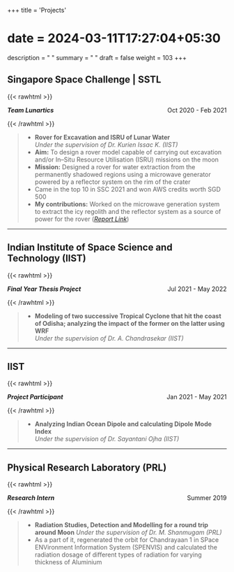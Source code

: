 +++
title = 'Projects'
# date = 2024-03-11T17:27:04+05:30
description = "  "
summary = "  "
draft = false
weight = 103
+++

## Singapore Space Challenge | SSTL
{{< rawhtml >}}
<p style="text-align:left;"> 
    <em><strong>Team Lunartics</strong></em>
<span style="float:right;">
    Oct 2020 - Feb 2021
    </span>
</p>
{{< /rawhtml >}}

> * **Rover for Excavation and ISRU of Lunar Water** \
>   *Under the supervision of Dr. Kurien Issac K. (IIST)*
> * **Aim:** To design a rover model capable of carrying out excavation and/or In–Situ Resource Utilisation (ISRU) missions on the moon
> * **Mission:** Designed a rover for water extraction from the permanently shadowed regions using a microwave generator powered by a reflector system on the rim of the crater
> * Came in the top 10 in SSC 2021 and won AWS credits worth SGD 500
> * **My contributions:** Worked on the microwave generation system to extract the icy regolith and the reflector system as a source of power for the rover ([*Report Link*](https://drive.google.com/file/d/13QTb13E2Ip-edmZ3Wjpfn6mV5ogqzxZS/view?usp=sharing))

***

## Indian Institute of Space Science and Technology (IIST)
{{< rawhtml >}}
<p style="text-align:left;"> 
    <em><strong>Final Year Thesis Project</strong></em>
<span style="float:right;">
    Jul 2021 - May 2022
    </span>
</p>
{{< /rawhtml >}}

> * **Modeling of two successive Tropical Cyclone that hit the coast of Odisha; analyzing the impact of the former on the latter using WRF** \
>   *Under the supervision of Dr. A. Chandrasekar (IIST)*

***

## IIST
{{< rawhtml >}}
<p style="text-align:left;"> 
    <em><strong>Project Participant</strong></em>
<span style="float:right;">
    Jan 2021 - May 2021
    </span>
</p>
{{< /rawhtml >}}

> * **Analyzing Indian Ocean Dipole and calculating Dipole Mode Index** \
>   *Under the supervision of Dr. Sayantani Ojha (IIST)*

***

## Physical Research Laboratory (PRL)
{{< rawhtml >}}
<p style="text-align:left;"> 
    <em><strong>Research Intern</strong></em>
<span style="float:right;">
    Summer 2019
    </span>
</p>
{{< /rawhtml >}}

> * **Radiation Studies, Detection and Modelling for a round trip around Moon**
>   *Under the supervision of Dr. M. Shanmugam (PRL)*
> * As a part of it, regenerated the orbit for Chandrayaan 1 in SPace ENVironment Information System (SPENVIS) and calculated the radiation dosage of different types of radiation for varying thickness of Aluminium